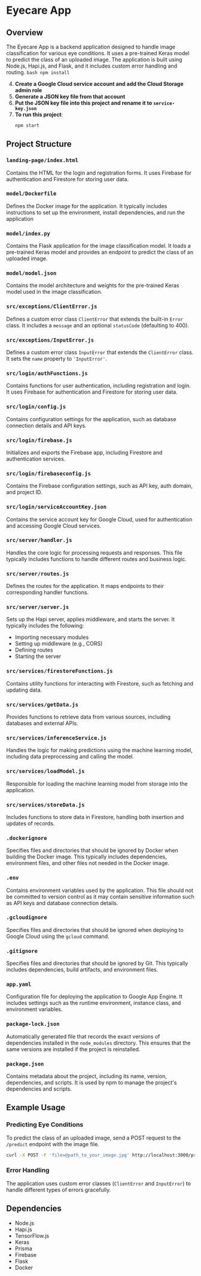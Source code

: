 # Eyecare App

## Overview
The Eyecare App is a backend application designed to handle image classification for various eye conditions. It uses a pre-trained Keras model to predict the class of an uploaded image. The application is built using Node.js, Hapi.js, and Flask, and it includes custom error handling and routing.
    ```bash
    npm install
    ```

4. **Create a Google Cloud service account and add the Cloud Storage admin role**
5. **Generate a JSON key file from that account**
6. **Put the JSON key file into this project and rename it to `service-key.json`**
7. **To run this project**:
    ```bash
    npm start
    ```


## Project Structure

### `landing-page/index.html`
Contains the HTML for the login and registration forms. It uses Firebase for authentication and Firestore for storing user data.

### `model/Dockerfile`
Defines the Docker image for the application. It typically includes instructions to set up the environment, install dependencies, and run the application

### `model/index.py`
Contains the Flask application for the image classification model. It loads a pre-trained Keras model and provides an endpoint to predict the class of an uploaded image.

### `model/model.json`
Contains the model architecture and weights for the pre-trained Keras model used in the image classification.

### `src/exceptions/ClientError.js`
Defines a custom error class `ClientError` that extends the built-in `Error` class. It includes a `message` and an optional `statusCode` (defaulting to 400).

### `src/exceptions/InputError.js`
Defines a custom error class `InputError` that extends the `ClientError` class. It sets the `name` property to `'InputError'`.

### `src/login/authFunctions.js`
Contains functions for user authentication, including registration and login. It uses Firebase for authentication and Firestore for storing user data.

### `src/login/config.js`
Contains configuration settings for the application, such as database connection details and API keys.

### `src/login/firebase.js`
Initializes and exports the Firebase app, including Firestore and authentication services.

### `src/login/firebaseconfig.js`
Contains the Firebase configuration settings, such as API key, auth domain, and project ID.

### `src/login/serviceAccountKey.json`
Contains the service account key for Google Cloud, used for authentication and accessing Google Cloud services.

### `src/server/handler.js`
Handles the core logic for processing requests and responses. This file typically includes functions to handle different routes and business logic.

### `src/server/routes.js`
Defines the routes for the application. It maps endpoints to their corresponding handler functions.

### `src/server/server.js`
Sets up the Hapi server, applies middleware, and starts the server. It typically includes the following:
- Importing necessary modules
- Setting up middleware (e.g., CORS)
- Defining routes
- Starting the server

### `src/services/firestoreFunctions.js`
Contains utility functions for interacting with Firestore, such as fetching and updating data.

### `src/services/getData.js`
Provides functions to retrieve data from various sources, including databases and external APIs.

### `src/services/inferenceService.js`
Handles the logic for making predictions using the machine learning model, including data preprocessing and calling the model.

### `src/services/loadModel.js`
Responsible for loading the machine learning model from storage into the application.

### `src/services/storeData.js`
Includes functions to store data in Firestore, handling both insertion and updates of records.

### `.dockerignore`
Specifies files and directories that should be ignored by Docker when building the Docker image. This typically includes dependencies, environment files, and other files not needed in the Docker image.

### `.env`
Contains environment variables used by the application. This file should not be committed to version control as it may contain sensitive information such as API keys and database connection details.

### `.gcloudignore`
Specifies files and directories that should be ignored when deploying to Google Cloud using the `gcloud` command. 

### `.gitignore`
Specifies files and directories that should be ignored by Git. This typically includes dependencies, build artifacts, and environment files.

### `app.yaml`
Configuration file for deploying the application to Google App Engine. It includes settings such as the runtime environment, instance class, and environment variables.

### `package-lock.json`
Automatically generated file that records the exact versions of dependencies installed in the `node_modules` directory. This ensures that the same versions are installed if the project is reinstalled.

### `package.json`
Contains metadata about the project, including its name, version, dependencies, and scripts. It is used by npm to manage the project's dependencies and scripts.

## Example Usage

### Predicting Eye Conditions
To predict the class of an uploaded image, send a POST request to the `/predict` endpoint with the image file.

```bash
curl -X POST -F 'file=@path_to_your_image.jpg' http://localhost:3000/predict
```

### Error Handling
The application uses custom error classes (`ClientError` and `InputError`) to handle different types of errors gracefully.

## Dependencies
- Node.js
- Hapi.js
- TensorFlow.js
- Keras
- Prisma
- Firebase
- Flask
- Docker
